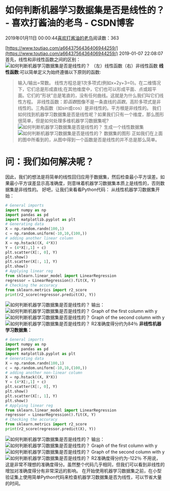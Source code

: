 
# 如何判断机器学习数据集是否是线性的？ - 喜欢打酱油的老鸟 - CSDN博客


2019年01月11日 00:00:44[喜欢打酱油的老鸟](https://me.csdn.net/weixin_42137700)阅读数：363


[https://www.toutiao.com/a6643756436406944259/](https://www.toutiao.com/a6643756436406944259/)
2019-01-07 22:08:07
首先，线性和非线性函数之间的区别：
![如何判断机器学习数据集是否是线性的？](http://p3.pstatp.com/large/pgc-image/906e0cdca8b54f8ca3540a0cc34f5974)
（左）线性函数（右）非线性函数
**线性函数**:可以简单定义为始终遵循以下原则的函数:
> 输入/输出=常数。
线性方程总是1次多项式(例如x+2y+3=0)。在二维情况下，它们总是形成直线;在其他维度中，它们也可以形成平面、点或超平面。它们的“形状”总是笔直的，没有任何曲线。这就是为什么我们叫它们线性方程。
非线性函数：即*函数*图像不是一条直线的*函数*。高阶多项式是非线性的。三角函数（如sin或cos）是非线性的。平方根是非线性的。
我们如何找到机器学习数据集是否是线性呢？如果我们只有一个维度，那么图形很简单，但是如何处理多维机器学习数据集呢?
![如何判断机器学习数据集是否是线性的？](http://p1.pstatp.com/large/pgc-image/ec316b6647594752aceb9c6568fcd367)
生成一个线性数据集
![如何判断机器学习数据集是否是线性的？](http://p1.pstatp.com/large/pgc-image/e70ddd51c13b429686f1b8268efca4c3)
数据集的图形
正如我们在上面的图中所看到的，从图中得到一个函数是否是线性的并不总是那么简单。
# 问：我们如何解决呢？
因此，我们的想法是将简单的线性回归应用于数据集，然后检查最小平方误差。如果最小平方误差显示高准确度，则意味着机器学习数据集本质上是线性的，否则数据集是非线性的。
好吧，让我们来看看Python代码：
从线性机器学习数据集开始：
```python
# General imports
import numpy as np
import pandas as pd
import matplotlib.pyplot as plt
# Generating data
X = np.random.randn(100,1)
c = np.random.uniform(-10,10,(100,))
# adding another linear column
X = np.hstack((X, 4*X))
Y = (4*X[:,1] + c)
plt.scatter(X[:, 0], Y)
plt.show()
plt.scatter(X[:, 1], Y)
plt.show()
# Applying linear reg
from sklearn.linear_model import LinearRegression
regressor = LinearRegression().fit(X, Y)
# Checking the accuracy
from sklearn.metrics import r2_score
print(r2_score(regressor.predict(X), Y))
```
![如何判断机器学习数据集是否是线性的？](http://p1.pstatp.com/large/pgc-image/1db73938e88a4902b92d5afb4e4be9f1)
输出：
![如何判断机器学习数据集是否是线性的？](http://p1.pstatp.com/large/pgc-image/bd5b4b8828d44191ae86e2e910d25913)
Graph of the first column with y
![如何判断机器学习数据集是否是线性的？](http://p1.pstatp.com/large/pgc-image/ef41abe95b0f4470887117750d4ea188)
Graph of the second column with y
![如何判断机器学习数据集是否是线性的？](http://p1.pstatp.com/large/pgc-image/d274462a629d476394adf58008e5e213)
R2准确度得分约为84％
**非线性机器学习数据集：**
```python
# General imports
import numpy as np
import pandas as pd
import matplotlib.pyplot as plt
# Generating data
X = np.random.randn(100,1)
c = np.random.uniform(-10,10,(100,))
# adding another non-linear column
X = np.hstack((X, X*X))
Y = (4*X[:,1] + c)
plt.scatter(X[:, 0], Y)
plt.show()
plt.scatter(X[:, 1], Y)
plt.show()
# Applying linear reg
from sklearn.linear_model import LinearRegression
regressor = LinearRegression().fit(X, Y)
# Checking the accuracy
from sklearn.metrics import r2_score
print(r2_score(regressor.predict(X), Y))
```
![如何判断机器学习数据集是否是线性的？](http://p9.pstatp.com/large/pgc-image/30728d93c81e4c7fb8617ae9f3d5937d)
输出：
![如何判断机器学习数据集是否是线性的？](http://p3.pstatp.com/large/pgc-image/11bd2e50312b4dabb21c224fd0fb587a)
Graph of the first column with y
![如何判断机器学习数据集是否是线性的？](http://p1.pstatp.com/large/pgc-image/4ae6306de5204c009ce4cbf87733cd5b)
Graph of the second column with y
![如何判断机器学习数据集是否是线性的？](http://p9.pstatp.com/large/pgc-image/33ea92e0e8544ff9885f30bc9e7283ed)
R2准确度得分约为-122％
不用说，这是非常不理想的准确度得分。虽然整个代码几乎相同，但我们可以看到非线性的增加对准确度得分有非常深远的影响。
在开始使用机器学习数据集之前，在小型验证集上使用简单Python代码来检查机器学习数据集是否为线性，可以节省大量的时间。

